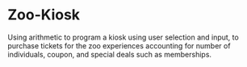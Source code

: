 # Zoo-Kiosk
Using arithmetic to program a kiosk using user selection and input, to purchase tickets for the zoo experiences accounting for number of individuals, coupon, and special deals such as memberships. 
